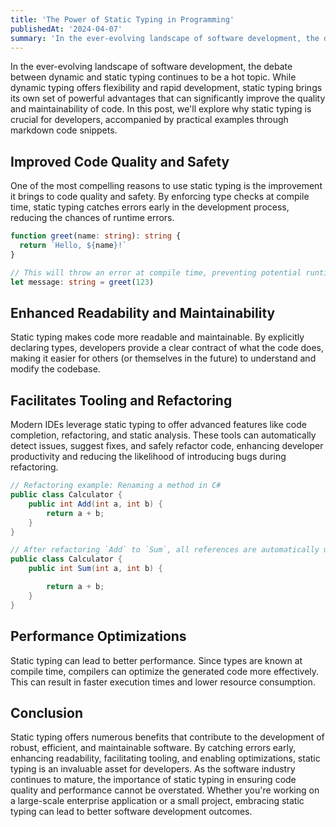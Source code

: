 ```yaml
---
title: 'The Power of Static Typing in Programming'
publishedAt: '2024-04-07'
summary: 'In the ever-evolving landscape of software development, the debate between dynamic and static typing continues to be a hot topic.'
---
```


In the ever-evolving landscape of software development, the debate between dynamic and static typing continues to be a hot topic. While dynamic typing offers flexibility and rapid development, static typing brings its own set of powerful advantages that can significantly improve the quality and maintainability of code. In this post, we'll explore why static typing is crucial for developers, accompanied by practical examples through markdown code snippets.

## Improved Code Quality and Safety

One of the most compelling reasons to use static typing is the improvement it brings to code quality and safety. By enforcing type checks at compile time, static typing catches errors early in the development process, reducing the chances of runtime errors.

```ts
function greet(name: string): string {
  return `Hello, ${name}!`
}

// This will throw an error at compile time, preventing potential runtime issues.
let message: string = greet(123)
```

## Enhanced Readability and Maintainability


Static typing makes code more readable and maintainable. By explicitly declaring types, developers provide a clear contract of what the code does, making it easier for others (or themselves in the future) to understand and modify the codebase.

## Facilitates Tooling and Refactoring

Modern IDEs leverage static typing to offer advanced features like code completion, refactoring, and static analysis. These tools can automatically detect issues, suggest fixes, and safely refactor code, enhancing developer productivity and reducing the likelihood of introducing bugs during refactoring.

```csharp
// Refactoring example: Renaming a method in C#
public class Calculator {
    public int Add(int a, int b) {
        return a + b;
    }
}

// After refactoring `Add` to `Sum`, all references are automatically updated.
public class Calculator {
    public int Sum(int a, int b) {

        return a + b;
    }
}
```


## Performance Optimizations

Static typing can lead to better performance. Since types are known at compile time, compilers can optimize the generated code more effectively. This can result in faster execution times and lower resource consumption.

## Conclusion

Static typing offers numerous benefits that contribute to the development of robust, efficient, and maintainable software. By catching errors early, enhancing readability, facilitating tooling, and enabling optimizations, static typing is an invaluable asset for developers. As the software industry continues to mature, the importance of static typing in ensuring code quality and performance cannot be overstated. Whether you're working on a large-scale enterprise application or a small project, embracing static typing can lead to better software development outcomes.
